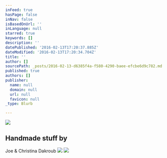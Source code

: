 ```yaml
---
inFeed: true
hasPage: false
inNav: false
isBasedOnUrl: ''
inLanguage: null
starred: true
keywords: []
description: ''
datePublished: '2016-02-13T17:20:37.885Z'
dateModified: '2016-02-13T17:20:34.704Z'
title: ''
author: []
sourcePath: _posts/2016-02-13-d6385f4a-f580-4290-baee-efcbe6d9c782.md
published: true
authors: []
publisher:
  name: null
  domain: null
  url: null
  favicon: null
_type: Blurb

---
```

![](https://s3-us-west-2.amazonaws.com/the-grid-img/p/b710e5ad2109e6dec7e6071ee7679ba58e0936a9.png)

## Handmade stuff by
Joe & Christina Dakroub
![](https://s3-us-west-2.amazonaws.com/the-grid-img/p/83770006ed1929bdc8db36fcc82a56f67bbddf25.png)
![](https://the-grid-user-content.s3-us-west-2.amazonaws.com/172764a7-6e91-49a9-86e9-d2a32950d465.png)